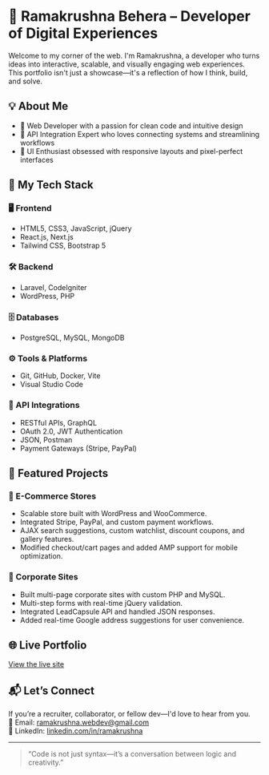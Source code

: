 # 🚀 Ramakrushna Behera – Developer of Digital Experiences

Welcome to my corner of the web. I'm Ramakrushna, a developer who turns ideas into interactive, scalable, and visually engaging web experiences. This portfolio isn't just a showcase—it's a reflection of how I think, build, and solve.

## 💡 About Me
- 🔧 Web Developer with a passion for clean code and intuitive design
- 🔗 API Integration Expert who loves connecting systems and streamlining workflows
- 🎨 UI Enthusiast obsessed with responsive layouts and pixel-perfect interfaces

## 🧰 My Tech Stack

### 🖥️ Frontend
- HTML5, CSS3, JavaScript, jQuery
- React.js, Next.js
- Tailwind CSS, Bootstrap 5

### 🛠️ Backend
- Laravel, CodeIgniter
- WordPress, PHP

### 🗄️ Databases
- PostgreSQL, MySQL, MongoDB

### ⚙️ Tools & Platforms
- Git, GitHub, Docker, Vite
- Visual Studio Code

### 🔌 API Integrations
- RESTful APIs, GraphQL
- OAuth 2.0, JWT Authentication
- JSON, Postman
- Payment Gateways (Stripe, PayPal)

## 📂 Featured Projects
### 🛒 E-Commerce Stores
- Scalable store built with WordPress and WooCommerce.
- Integrated Stripe, PayPal, and custom payment workflows.
- AJAX search suggestions, custom watchlist, discount coupons, and gallery features.
- Modified checkout/cart pages and added AMP support for mobile optimization.

### 🏢 Corporate Sites
- Built multi-page corporate sites with custom PHP and MySQL.
- Multi-step forms with real-time jQuery validation.
- Integrated LeadCapsule API and handled JSON responses.
- Added real-time Google address suggestions for user convenience.

## 🌐 Live Portfolio
[View the live site](https://ramelitedesk.github.io/ramakrushna-portfolio/)

## 📬 Let’s Connect
If you’re a recruiter, collaborator, or fellow dev—I'd love to hear from you.  
📧 Email: ramakrushna.webdev@gmail.com  
🔗 LinkedIn: [linkedin.com/in/ramakrushna](https://www.linkedin.com/in/ramakrushna-behera-1bba59320)

---

> “Code is not just syntax—it’s a conversation between logic and creativity.”
